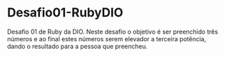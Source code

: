# Desafio01-RubyDIO
Desafio 01 de Ruby da DIO. Neste desafio o objetivo é ser preenchido três números e ao final estes números serem elevador a terceira potência, dando o resultado para a pessoa que preencheu.

